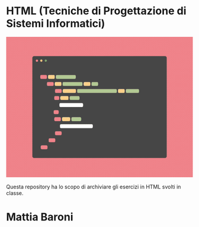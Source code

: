# HTML (Tecniche di Progettazione di Sistemi Informatici)

![](g1.gif)

Questa repository ha lo scopo di archiviare gli esercizi in HTML svolti in classe.

# Mattia Baroni
